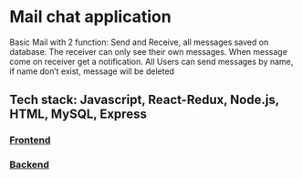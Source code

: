 # Mail chat application

Basic Mail with 2 function: Send and Receive, all messages saved on database. The receiver can only see their own messages. When message come on receiver get a notification. All Users can send messages by name, if name don’t exist, message will be deleted

## Tech stack: Javascript, React-Redux, Node.js, HTML, MySQL, Express

### [Frontend](https://github.com/loqumi/mail-chat-app-frontend)
### [Backend](https://github.com/loqumi/mail-chat-app-backend)
